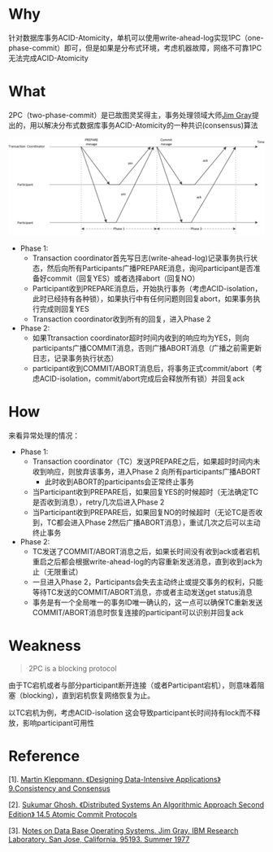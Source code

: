# Why
针对数据库事务ACID-Atomicity，单机可以使用write-ahead-log实现1PC（one-phase-commit）即可，但是如果是分布式环境，考虑机器故障，网络不可靠1PC无法完成ACID-Atomicity

# What
2PC（two-phase-commit）是已故图灵奖得主，事务处理领域大师[Jim Gray](http://jimgray.azurewebsites.net/default.htm)提出的，用以解决分布式数据库事务ACID-Atomicity的一种共识(consensus)算法

![Alt text](https://github.com/1Feng/learn-distributed-systems/blob/master/theory/consensus/atomic-commit-protocols/2PC/images/2pc.png)

- Phase 1: 
  - Transaction coordinator首先写日志(write-ahead-log)记录事务执行状态，然后向所有Participants广播PREPARE消息，询问participant是否准备好commit（回复YES）或者选择abort（回复NO）
  - Participant收到PREPARE消息后，开始执行事务（考虑ACID-isolation，此时已经持有各种锁），如果执行中有任何问题则回复abort，如果事务执行完成则回复YES
  - Transaction coordinator收到所有的回复，进入Phase 2
- Phase 2:
  - 如果Ttransaction coordinator超时时间内收到的响应均为YES，则向participants广播COMMIT消息，否则广播ABORT消息（广播之前需更新日志，记录事务执行状态）
  - participant收到COMMIT/ABORT消息后，将事务正式commit/abort（考虑ACID-isolation，commit/abort完成后会释放所有锁）并回复ack

# How
来看异常处理的情况：
- Phase 1:
  - Transaction coordinator（TC）发送PREPARE之后，如果超时时间内未收到响应，则放弃该事务，进入Phase 2 向所有participants广播ABORT
    - 此时收到ABORT的participants会正常终止事务
  - 当Participant收到PREPARE后，如果回复YES的时候超时（无法确定TC是否收到消息），retry几次后进入Phase 2
  - 当Participant收到PREPARE后，如果回复NO的时候超时（无论TC是否收到，TC都会进入Phase 2然后广播ABORT消息），重试几次之后可以主动终止事务
- Phase 2: 
  - TC发送了COMMIT/ABORT消息之后，如果长时间没有收到ack或者宕机重启之后都会根据write-ahead-log的内容重新发送消息，直到收到ack为止（无限重试）
  - 一旦进入Phase 2，Participants会失去主动终止或提交事务的权利，只能等待TC发送的COMMIT/ABORT消息，亦或者主动发送get status消息
  - 事务是有一个全局唯一的事务ID唯一确认的，这一点可以确保TC重新发送COMMIT/ABORT消息时恢复连接的participant可以识别并回复ack
  
# Weakness
> 2PC is a blocking protocol

由于TC宕机或者与部分participant断开连接（或者Participant宕机），则意味着阻塞（blocking），直到宕机恢复网络恢复为止。

以TC宕机为例，考虑ACID-isolation 这会导致participant长时间持有lock而不释放，影响participant可用性

# Reference
[1]. [Martin Kleppmann. 《Designing Data-Intensive Applications》9.Consistency and Consensus](http://dataintensive.net/)

[2]. [Sukumar Ghosh. 《Distributed Systems An Algorithmic Approach Second Edition》 14.5 Atomic Commit Protocols](https://www.amazon.com/Distributed-Systems-Algorithmic-Approach-Information/dp/1466552972)

[3]. [Notes on Data Base Operating Systems. Jim Gray. IBM Research Laboratory. San Jose, California. 95193. Summer 1977](https://github.com/1Feng/learn-distributed-systems/blob/master/theory/consensus/atomic-commit-protocols/2PC/DBOS.pdf)
